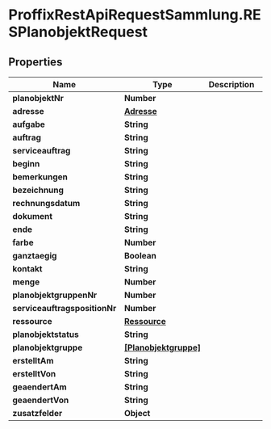 # ProffixRestApiRequestSammlung.RESPlanobjektRequest

## Properties
Name | Type | Description | Notes
------------ | ------------- | ------------- | -------------
**planobjektNr** | **Number** |  | 
**adresse** | [**Adresse**](Adresse.md) |  | 
**aufgabe** | **String** |  | 
**auftrag** | **String** |  | 
**serviceauftrag** | **String** |  | 
**beginn** | **String** |  | 
**bemerkungen** | **String** |  | 
**bezeichnung** | **String** |  | 
**rechnungsdatum** | **String** |  | 
**dokument** | **String** |  | 
**ende** | **String** |  | 
**farbe** | **Number** |  | 
**ganztaegig** | **Boolean** |  | 
**kontakt** | **String** |  | 
**menge** | **Number** |  | 
**planobjektgruppenNr** | **Number** |  | 
**serviceauftragspositionNr** | **Number** |  | 
**ressource** | [**Ressource**](Ressource.md) |  | 
**planobjektstatus** | **String** |  | 
**planobjektgruppe** | [**[Planobjektgruppe]**](Planobjektgruppe.md) |  | 
**erstelltAm** | **String** |  | 
**erstelltVon** | **String** |  | 
**geaendertAm** | **String** |  | 
**geaendertVon** | **String** |  | 
**zusatzfelder** | **Object** |  | 


